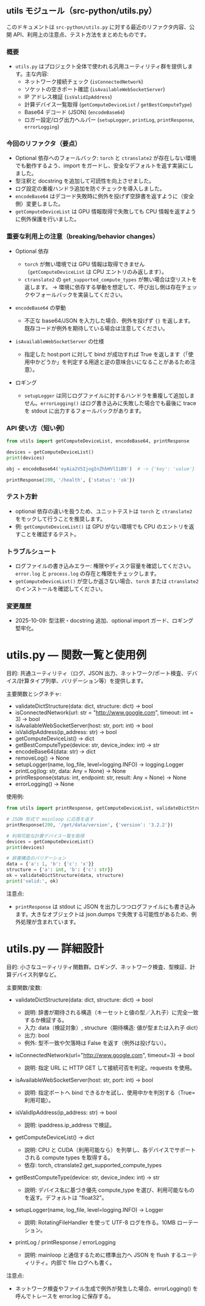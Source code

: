 ## utils モジュール（src-python/utils.py）

このドキュメントは `src-python/utils.py` に対する最近のリファクタ内容、公開 API、利用上の注意点、テスト方法をまとめたものです。

### 概要
- `utils.py` はプロジェクト全体で使われる汎用ユーティリティ群を提供します。主な内容:
  - ネットワーク接続チェック (`isConnectedNetwork`)
  - ソケットの空きポート確認 (`isAvailableWebSocketServer`)
  - IP アドレス検証 (`isValidIpAddress`)
  - 計算デバイス一覧取得 (`getComputeDeviceList` / `getBestComputeType`)
  - Base64 デコード (JSON) (`encodeBase64`)
  - ロガー設定/ログ出力ヘルパー (`setupLogger`, `printLog`, `printResponse`, `errorLogging`)

### 今回のリファクタ（要点）
- Optional 依存へのフォールバック: `torch` と `ctranslate2` が存在しない環境でも動作するよう、import をガードし、安全なデフォルトを返す実装にしました。
- 型注釈と docstring を追加して可読性を向上させました。
- ログ設定の重複ハンドラ追加を防ぐチェックを導入しました。
- `encodeBase64` はデコード失敗時に例外を投げず空辞書を返すように（安全側）変更しました。
- `getComputeDeviceList` は GPU 情報取得で失敗しても CPU 情報を返すように例外保護を行いました。

### 重要な利用上の注意（breaking/behavior changes）
- Optional 依存
  - `torch` が無い環境では GPU 情報は取得できません（`getComputeDeviceList` は CPU エントリのみ返します）。
  - `ctranslate2` の `get_supported_compute_types` が無い場合は空リストを返します。
  → 環境に依存する挙動を想定して、呼び出し側は存在チェックやフォールバックを実装してください。

- `encodeBase64` の挙動
  - 不正な base64/JSON を入力した場合、例外を投げず `{}` を返します。既存コードが例外を期待している場合は注意してください。

- `isAvailableWebSocketServer` の仕様
  - 指定した host:port に対して bind が成功すれば True を返します（「使用中かどうか」を判定する用途と逆の意味合いになることがあるため注意）。

- ロギング
  - `setupLogger` は同じログファイルに対するハンドラを重複して追加しません。`errorLogging()` はログ書き込みに失敗した場合でも最後に trace を stdout に出力するフォールバックがあります。

### API 使い方（短い例）

```python
from utils import getComputeDeviceList, encodeBase64, printResponse

devices = getComputeDeviceList()
print(devices)

obj = encodeBase64('eyAia2V5IjogInZhbHVlIiB9')  # -> {'key': 'value'}

printResponse(200, '/health', {'status': 'ok'})
```

### テスト方針
- optional 依存の違いを扱うため、ユニットテストは `torch` と `ctranslate2` をモックして行うことを推奨します。
- 例: `getComputeDeviceList()` は GPU がない環境でも CPU のエントリを返すことを確認するテスト。

### トラブルシュート
- ログファイルの書き込みエラー: 権限やディスク容量を確認してください。`error.log` と `process.log` の存在と権限をチェックします。
- `getComputeDeviceList()` が空しか返さない場合、`torch` または `ctranslate2` のインストールを確認してください。

### 変更履歴
- 2025-10-09: 型注釈・docstring 追加、optional import ガード、ロギング堅牢化。
# utils.py — 関数一覧と使用例
目的: 共通ユーティリティ（ログ、JSON 出力、ネットワーク/ポート検査、デバイス/計算タイプ列挙、バリデーション等）を提供します。

主要関数とシグネチャ:
- validateDictStructure(data: dict, structure: dict) -> bool
- isConnectedNetwork(url: str = "http://www.google.com", timeout: int = 3) -> bool
- isAvailableWebSocketServer(host: str, port: int) -> bool
- isValidIpAddress(ip_address: str) -> bool
- getComputeDeviceList() -> dict
- getBestComputeType(device: str, device_index: int) -> str
- encodeBase64(data: str) -> dict
- removeLog() -> None
- setupLogger(name, log_file, level=logging.INFO) -> logging.Logger
- printLog(log: str, data: Any = None) -> None
- printResponse(status: int, endpoint: str, result: Any = None) -> None
- errorLogging() -> None

使用例:

```python
from utils import printResponse, getComputeDeviceList, validateDictStructure

# JSON 形式で mainloop に応答を返す
printResponse(200, '/get/data/version', {'version': '3.2.2'})

# 利用可能な計算デバイス一覧を取得
devices = getComputeDeviceList()
print(devices)

# 辞書構造のバリデーション
data = {'a': 1, 'b': {'c': 'x'}}
structure = {'a': int, 'b': {'c': str}}
ok = validateDictStructure(data, structure)
print('valid:', ok)
```

注意点:
- `printResponse` は stdout に JSON を出力しつつログファイルにも書き込みます。大きなオブジェクトは json.dumps で失敗する可能性があるため、例外処理が含まれています。

# utils.py — 詳細設計

目的: 小さなユーティリティ関数群。ロギング、ネットワーク検査、型検証、計算デバイス列挙など。

主要関数/変数:
- validateDictStructure(data: dict, structure: dict) -> bool
  - 説明: 辞書が期待される構造（キーセットと値の型／入れ子）に完全一致するか検証する。
  - 入力: data（検証対象）, structure（期待構造: 値が型または入れ子 dict）
  - 出力: bool
  - 例外: 型不一致や欠落時は False を返す（例外は投げない）。

- isConnectedNetwork(url="http://www.google.com", timeout=3) -> bool
  - 説明: 指定 URL に HTTP GET して接続可否を判定。requests を使用。

- isAvailableWebSocketServer(host: str, port: int) -> bool
  - 説明: 指定ポートへ bind できるかを試し、使用中かを判別する（True=利用可能）。

- isValidIpAddress(ip_address: str) -> bool
  - 説明: ipaddress.ip_address で検証。

- getComputeDeviceList() -> dict
  - 説明: CPU と CUDA（利用可能なら）を列挙し、各デバイスでサポートされる compute types を取得する。
  - 依存: torch, ctranslate2.get_supported_compute_types

- getBestComputeType(device: str, device_index: int) -> str
  - 説明: デバイス名に基づき優先 compute_type を選び、利用可能なものを返す。デフォルトは "float32"。

- setupLogger(name, log_file, level=logging.INFO) -> Logger
  - 説明: RotatingFileHandler を使って UTF-8 ログを作る。10MB ローテーション。

- printLog / printResponse / errorLogging
  - 説明: mainloop と通信するために標準出力へ JSON を flush するユーティリティ。内部で file ログへも書く。

注意点:
- ネットワーク検査やファイル生成で例外が発生した場合、errorLogging() を呼んでトレースを error.log に保存する。
